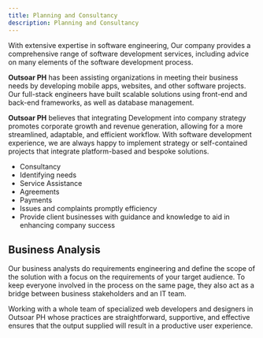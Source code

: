 ```yaml
---
title: Planning and Consultancy
description: Planning and Consultancy
---
```


<segment class="text-xl italic">
    With extensive expertise in software engineering, Our company provides a comprehensive range of software development services, including advice on many elements of the software development process.
</segment>

__Outsoar PH__ has been assisting organizations in meeting their business needs by
developing mobile apps, websites, and other software projects.
Our full-stack engineers have built scalable solutions using front-end and back-end
frameworks, as well as database management.

__Outsoar PH__ believes that integrating Development into company strategy promotes corporate growth and revenue generation, allowing for a more streamlined, adaptable, and efficient workflow. With software development experience, we are always happy to implement strategy or self-contained projects that integrate platform-based and bespoke solutions.


- Consultancy
- Identifying needs 
- Service Assistance
- Agreements
- Payments
- Issues and complaints promptly efficiency
- Provide client businesses with guidance and knowledge to aid in enhancing company success

## Business Analysis

Our business analysts do requirements engineering and define the scope of the solution with a focus on the requirements of your target audience. To keep everyone involved in the process on the same page, they also act as a bridge between business stakeholders and an IT team.

Working with a whole team of specialized web developers and designers in Outsoar PH whose practices are straightforward, supportive, and effective ensures that the output supplied will result in a productive user experience.